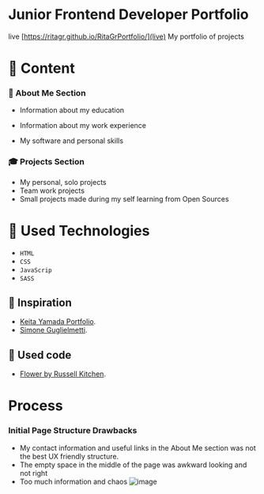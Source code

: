 # Junior Frontend Developer Portfolio
live [https://ritagr.github.io/RitaGrPortfolio/](live)
My portfolio of projects 

# :love_letter: Content
### :rabbit2: About Me Section
* Information about my education
  
* Information about my work experience
  
* My software and personal skills
  
### :mortar_board: Projects Section
* My personal, solo  projects
* Team work projects
* Small projects made during my self learning from Open Sources

# :hammer: Used Technologies
* `HTML`
* `CSS`
* `JavaScrip`
* `SASS`


## :cherry_blossom: Inspiration
- [Keita Yamada Portfolio](https://p5aholic.me/info/).
- [Simone Guglielmetti](https://www.behance.net/gallery/152424215/Product-design-portfolio-2022?tracking_source=search_projects|portfolio+frontend&l=80).

## :seedling: Used code
- [Flower by Russell Kitchen](https://codepen.io/russellk/pen/wWapeY).

# Process
### Initial Page Structure Drawbacks
* My contact information and useful links in the About Me section was not the best UX friendly structure.
* The empty space in the middle of the page was awkward looking and not right
* Too much information and chaos
![image](https://github.com/RitaGr/RitaGrPortfolio/assets/83710658/2afcfd09-c9d8-4de7-a291-3f1f79910771)

